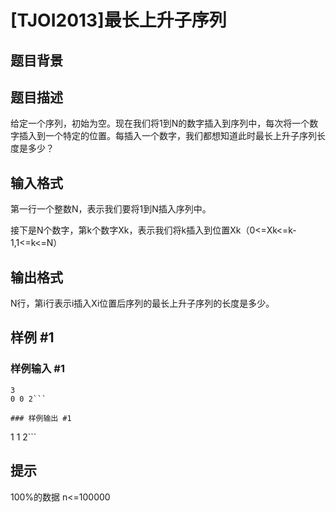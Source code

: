 # [TJOI2013]最长上升子序列

## 题目背景



## 题目描述

给定一个序列，初始为空。现在我们将1到N的数字插入到序列中，每次将一个数字插入到一个特定的位置。每插入一个数字，我们都想知道此时最长上升子序列长度是多少？

## 输入格式

第一行一个整数N，表示我们要将1到N插入序列中。

接下是N个数字，第k个数字Xk，表示我们将k插入到位置Xk（0<=Xk<=k-1,1<=k<=N）

## 输出格式

N行，第i行表示i插入Xi位置后序列的最长上升子序列的长度是多少。

## 样例 #1

### 样例输入 #1
```
3
0 0 2```

### 样例输出 #1

```
1
1
2```

## 提示

100%的数据 n<=100000
